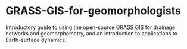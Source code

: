 # GRASS-GIS-for-geomorphologists
Introductory guide to using the open-source GRASS GIS for drainage networks and geomorphometry, and an introduction to applications to Earth-surface dynamics.
